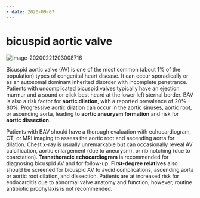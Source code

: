 ```yaml
---
- date: 2020-09-07
---
```


# bicuspid aortic valve

<!-- bicuspid valve population dx, management -->

![image-20200221203008716](https://photos.thisispiggy.com/file/wikiFiles/image-20200221203008716.png)

Bicuspid aortic valve (AV) is one of the most common (about 1% of the population) types of congenital heart disease. It can occur sporadically or as an autosomal dominant inherited disorder with  incomplete penetrance. Patients with uncomplicated bicuspid valves  typically have an ejection murmur and a sound or click best heard at the lower left sternal border.  BAV is also a risk factor for **aortic dilation**, with a  reported prevalence of 20%–80%. Progressive aortic dilation can occur  in the aortic sinuses, aortic root, or ascending aorta, leading to **aortic aneurysm formation** and risk for **aortic dissection**.

Patients with BAV should have a thorough evaluation with  echocardiogram, CT, or MRI imaging to assess the aortic root and  ascending aorta for dilation. Chest x-ray is  usually unremarkable but can occasionally reveal AV calcification,  aortic enlargement (due to aneurysm), or rib notching (due to  coarctation). **Transthoracic echocardiogram** is recommended for  diagnosing bicuspid AV and for follow-up. **First-degree relatives** also  should be screened for bicuspid AV to avoid complications, ascending aorta or aortic root dilation, and dissection. Patients are at increased risk for endocarditis due to abnormal valve anatomy and function; however, routine antibiotic  prophylaxis is not recommended.
